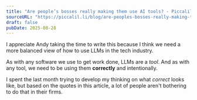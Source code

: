 ```yaml
---
title: "Are people’s bosses really making them use AI tools? - Piccalilli"
sourceURL: "https://piccalil.li/blog/are-peoples-bosses-really-making-them-use-ai/"
draft: false
pubDate: 2025-08-28
---
```


I appreciate Andy taking the time to write this because I think we need a more balanced view of how to use LLMs in the tech industry.

As with any software we use to get work done, LLMs are a _tool_. And as with any tool, we need to be using them **correctly** and intentionally.

I spent the last month trying to develop my thinking on what _correct_ looks like, but based on the quotes in this article, a lot of people aren't bothering to do that in their firms.
